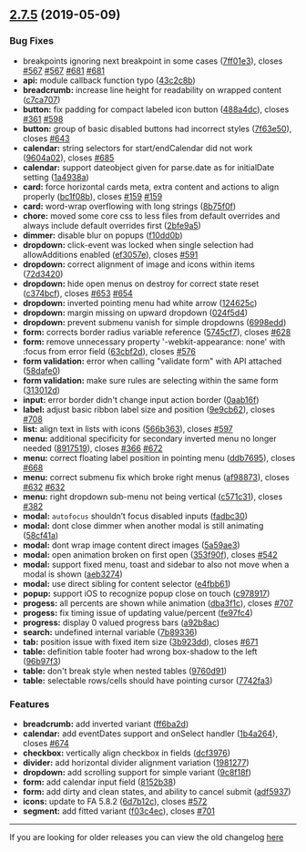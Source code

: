 ## [2.7.5](https://github.com/fomantic/Fomantic-UI/compare/2.7.4...2.7.5) (2019-05-09)


### Bug Fixes

* breakpoints ignoring next breakpoint in some cases ([7ff01e3](https://github.com/fomantic/Fomantic-UI/commit/7ff01e3)), closes [#567](https://github.com/fomantic/Fomantic-UI/issues/567) [#567](https://github.com/fomantic/Fomantic-UI/issues/567) [#681](https://github.com/fomantic/Fomantic-UI/issues/681) [#681](https://github.com/fomantic/Fomantic-UI/issues/681)
* **api:** module callback function typo ([43c2c8b](https://github.com/fomantic/Fomantic-UI/commit/43c2c8b))
* **breadcrumb:** increase line height for readability on wrapped content ([c7ca707](https://github.com/fomantic/Fomantic-UI/commit/c7ca707))
* **button:** fix padding for compact labeled icon button ([488a4dc](https://github.com/fomantic/Fomantic-UI/commit/488a4dc)), closes [#361](https://github.com/fomantic/Fomantic-UI/issues/361) [#598](https://github.com/fomantic/Fomantic-UI/issues/598)
* **button:** group of basic disabled buttons had incorrect styles ([7f63e50](https://github.com/fomantic/Fomantic-UI/commit/7f63e50)), closes [#643](https://github.com/fomantic/Fomantic-UI/issues/643)
* **calendar:** string selectors for start/endCalendar did not work ([9604a02](https://github.com/fomantic/Fomantic-UI/commit/9604a02)), closes [#685](https://github.com/fomantic/Fomantic-UI/issues/685)
* **calendar:** support dateobject given for parse.date as for initialDate setting ([1a4938a](https://github.com/fomantic/Fomantic-UI/commit/1a4938a))
* **card:** force horizontal cards meta, extra content and actions to align properly ([bc1f08b](https://github.com/fomantic/Fomantic-UI/commit/bc1f08b)), closes [#159](https://github.com/fomantic/Fomantic-UI/issues/159) [#159](https://github.com/fomantic/Fomantic-UI/issues/159)
* **card:** word-wrap overflowing with long strings ([8b75f0f](https://github.com/fomantic/Fomantic-UI/commit/8b75f0f))
* **chore:** moved some core css to less files from default overrides and always include default overrides first ([2bfe9a5](https://github.com/fomantic/Fomantic-UI/commit/2bfe9a5))
* **dimmer:** disable blur on popups ([f10dd0b](https://github.com/fomantic/Fomantic-UI/commit/f10dd0b))
* **dropdown:** click-event was locked when single selection had allowAdditions enabled ([ef3057e](https://github.com/fomantic/Fomantic-UI/commit/ef3057e)), closes [#591](https://github.com/fomantic/Fomantic-UI/issues/591)
* **dropdown:** correct alignment of image and icons within items ([72d3420](https://github.com/fomantic/Fomantic-UI/commit/72d3420))
* **dropdown:** hide open menus on destroy for correct state reset ([c374bcf](https://github.com/fomantic/Fomantic-UI/commit/c374bcf)), closes [#653](https://github.com/fomantic/Fomantic-UI/issues/653) [#654](https://github.com/fomantic/Fomantic-UI/issues/654)
* **dropdown:** inverted pointing menu had white arrow ([124625c](https://github.com/fomantic/Fomantic-UI/commit/124625c))
* **dropdown:** margin missing on upward dropdown ([024f5d4](https://github.com/fomantic/Fomantic-UI/commit/024f5d4))
* **dropdown:** prevent submenu vanish for simple dropdowns ([6998edd](https://github.com/fomantic/Fomantic-UI/commit/6998edd))
* **form:** corrects border radius variable reference ([5745cf7](https://github.com/fomantic/Fomantic-UI/commit/5745cf7)), closes [#628](https://github.com/fomantic/Fomantic-UI/issues/628)
* **form:** remove unnecessary property '-webkit-appearance: none' with :focus from error field ([63cbf2d](https://github.com/fomantic/Fomantic-UI/commit/63cbf2d)), closes [#576](https://github.com/fomantic/Fomantic-UI/issues/576)
* **form validation:** error when calling "validate form" with API attached ([58dafe0](https://github.com/fomantic/Fomantic-UI/commit/58dafe0))
* **form validation:** make sure rules are selecting within the same form ([313012d](https://github.com/fomantic/Fomantic-UI/commit/313012d))
* **input:** error border didn't change input action border ([0aab16f](https://github.com/fomantic/Fomantic-UI/commit/0aab16f))
* **label:** adjust basic ribbon label size and position ([9e9cb62](https://github.com/fomantic/Fomantic-UI/commit/9e9cb62)), closes [#708](https://github.com/fomantic/Fomantic-UI/issues/708)
* **list:** align text in lists with icons ([566b363](https://github.com/fomantic/Fomantic-UI/commit/566b363)), closes [#597](https://github.com/fomantic/Fomantic-UI/issues/597)
* **menu:** additional specificity for secondary inverted menu no longer needed ([8917519](https://github.com/fomantic/Fomantic-UI/commit/8917519)), closes [#366](https://github.com/fomantic/Fomantic-UI/issues/366) [#672](https://github.com/fomantic/Fomantic-UI/issues/672)
* **menu:** correct floating label position in pointing menu ([ddb7695](https://github.com/fomantic/Fomantic-UI/commit/ddb7695)), closes [#668](https://github.com/fomantic/Fomantic-UI/issues/668)
* **menu:** correct submenu fix which broke right menus ([af98873](https://github.com/fomantic/Fomantic-UI/commit/af98873)), closes [#632](https://github.com/fomantic/Fomantic-UI/issues/632) [#632](https://github.com/fomantic/Fomantic-UI/issues/632)
* **menu:** right dropdown sub-menu not being vertical ([c571c31](https://github.com/fomantic/Fomantic-UI/commit/c571c31)), closes [#382](https://github.com/fomantic/Fomantic-UI/issues/382)
* **modal:** `autofocus` shouldn’t focus disabled inputs ([fadbc30](https://github.com/fomantic/Fomantic-UI/commit/fadbc30))
* **modal:** dont close dimmer when another modal is still animating ([58cf41a](https://github.com/fomantic/Fomantic-UI/commit/58cf41a))
* **modal:** dont wrap image content direct images ([5a59ae3](https://github.com/fomantic/Fomantic-UI/commit/5a59ae3))
* **modal:** open animation broken on first open ([353f90f](https://github.com/fomantic/Fomantic-UI/commit/353f90f)), closes [#542](https://github.com/fomantic/Fomantic-UI/issues/542)
* **modal:** support fixed menu, toast and sidebar to also not move when a modal is shown ([aeb3274](https://github.com/fomantic/Fomantic-UI/commit/aeb3274))
* **modal:** use direct sibling for content selector ([e4fbb61](https://github.com/fomantic/Fomantic-UI/commit/e4fbb61))
* **popup:** support iOS to recognize popup close on touch ([c978917](https://github.com/fomantic/Fomantic-UI/commit/c978917))
* **progess:** all percents are shown while animation ([dba3f1c](https://github.com/fomantic/Fomantic-UI/commit/dba3f1c)), closes [#707](https://github.com/fomantic/Fomantic-UI/issues/707)
* **progess:** fix timing issue of updating value/percent ([fe97fc4](https://github.com/fomantic/Fomantic-UI/commit/fe97fc4))
* **progress:** display 0 valued progress bars ([a92b8ac](https://github.com/fomantic/Fomantic-UI/commit/a92b8ac))
* **search:** undefined internal variable ([7b89336](https://github.com/fomantic/Fomantic-UI/commit/7b89336))
* **tab:** position issue with fixed item size ([3b923dd](https://github.com/fomantic/Fomantic-UI/commit/3b923dd)), closes [#671](https://github.com/fomantic/Fomantic-UI/issues/671)
* **table:** definition table footer had wrong box-shadow to the left ([96b97f3](https://github.com/fomantic/Fomantic-UI/commit/96b97f3))
* **table:** don't break style when nested tables ([9760d91](https://github.com/fomantic/Fomantic-UI/commit/9760d91))
* **table:** selectable rows/cells should have pointing cursor ([7742fa3](https://github.com/fomantic/Fomantic-UI/commit/7742fa3))


### Features

* **breadcrumb:** add inverted variant ([ff6ba2d](https://github.com/fomantic/Fomantic-UI/commit/ff6ba2d))
* **calendar:** add eventDates support and onSelect handler ([1b4a264](https://github.com/fomantic/Fomantic-UI/commit/1b4a264)), closes [#674](https://github.com/fomantic/Fomantic-UI/issues/674)
* **checkbox:** vertically align checkbox in fields ([dcf3976](https://github.com/fomantic/Fomantic-UI/commit/dcf3976))
* **divider:** add horizontal divider alignment variation ([1981277](https://github.com/fomantic/Fomantic-UI/commit/1981277))
* **dropdown:** add scrolling support for simple variant ([9c8f18f](https://github.com/fomantic/Fomantic-UI/commit/9c8f18f))
* **form:** add calendar input field ([8152b38](https://github.com/fomantic/Fomantic-UI/commit/8152b38))
* **form:** add dirty and clean states, and ability to cancel submit ([adf5937](https://github.com/fomantic/Fomantic-UI/commit/adf5937))
* **icons:** update to FA 5.8.2 ([6d7b12c](https://github.com/fomantic/Fomantic-UI/commit/6d7b12c)), closes [#572](https://github.com/fomantic/Fomantic-UI/issues/572)
* **segment:** add fitted variant ([f03c4ec](https://github.com/fomantic/Fomantic-UI/commit/f03c4ec)), closes [#701](https://github.com/fomantic/Fomantic-UI/issues/701)


---

If you are looking for older releases you can view the old changelog [here](https://github.com/fomantic/Fomantic-UI/blob/12858b50efc5e00fa722e4438d0c83593b8bf29e/RELEASE-NOTES.md)
